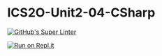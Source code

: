 # ICS2O-Unit2-04-CSharp

[![GitHub's Super Linter](https://github.com/Kenny-Le-281/ICS2O-Unit2-04-CSharp/workflows/GitHub's%20Super%20Linter/badge.svg)](https://github.com/Kenny-Le-281/ICS2O-Unit2-04-CSharp/actions)

[![Run on Repl.it](https://repl.it/badge/github/Kenny-Le-281/ICS2O-Unit2-04-CSharp)](https://repl.it/github/Kenny-Le-281/ICS2O-Unit2-04-CSharp)
